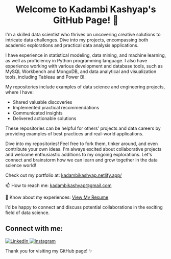 <div align="center">
 
# Welcome to Kadambi Kashyap's GitHub Page! 👋

</div>

 I'm a skilled data scientist who thrives on uncovering creative solutions to intricate data challenges. Dive into my projects, encompassing both academic explorations and practical data analysis applications.
 
I have experience in statistical modeling, data mining, and machine learning, as well as proficiency in Python programming language. I also have experience working with various development and database tools, such as MySQL Workbench and MongoDB, and data analytical and visualization tools, including Tableau and Power BI.

My repositories include examples of data science and engineering projects, where I have:
- Shared valuable discoveries
- Implemented practical recommendations
- Communicated insights
- Delivered actionable solutions

These repositories can be helpful for others' projects and data careers by providing examples of best practices and real-world applications.

Dive into my repositories! Feel free to fork them, tinker around, and even contribute your own ideas. I'm always excited about collaborative projects and welcome enthusiastic additions to my ongoing explorations. Let's connect and brainstorm how we can learn and grow together in the data science world!

Check out my portfolio at: [kadambikashyap.netlify.app/](https://kadambikashyap.netlify.app/)

📫 How to reach me: [kadambikashyap@gmail.com](mailto:kadambikashyap@gmail.com)

📄 Know about my experiences: [View My Resume]([https://drive.google.com/file/d/1XBhbs-LuQFkmADTM1xiChXXovJSu-82Z/view?usp=sharing](https://drive.google.com/file/d/1BGJk1ntEO4xlNqB1QOt3HpVe8LNtuuO8/view))

I'd be happy to connect and discuss potential collaborations in the exciting field of data science.

## Connect with me:

<a href="https://www.linkedin.com/in/kadambikashyap/">
  <img src="https://img.icons8.com/fluent/48/000000/linkedin.png" alt="LinkedIn"/>
</a>
<a href="https://www.instagram.com/kkashyap_17/">
  <img src="https://img.icons8.com/fluent/48/000000/instagram-new.png" alt="Instagram"/>
</a>

Thank you for visiting my GitHub page! ✨


